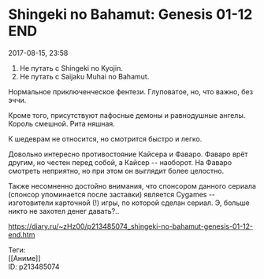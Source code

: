 Shingeki no Bahamut: Genesis 01-12 END
=======================================

   
 2017-08-15, 23:58   
  1. Не путать с Shingeki no Kyojin.   
 2. Не путать с Saijaku Muhai no Bahamut.   
   
 Нормальное приключенческое фентези. Глуповатое, но, что важно, без эччи.   
   
 Кроме того, присутствуют пафосные демоны и равнодушные ангелы. Король смешной. Рита няшная.   
   
 К шедеврам не относится, но смотрится быстро и легко.   
   
 Довольно интересно противостояние Кайсера и Фаваро. Фаваро врёт другим, но честен перед собой, а Кайсер -- наоборот. На Фаваро смотреть неприятно, но при этом он выглядит более целостно.   
   
 Также несомненно достойно внимания, что спонсором данного сериала (спонсор упоминается после заставки) является Cygames -- изготовители карточной (!) игры, по которой сделан сериал. Э, больше никто не захотел денег давать?..   
    
 <https://diary.ru/~zHz00/p213485074_shingeki-no-bahamut-genesis-01-12-end.htm>   
   
 Теги:   
 [[Аниме]]   
 ID: p213485074